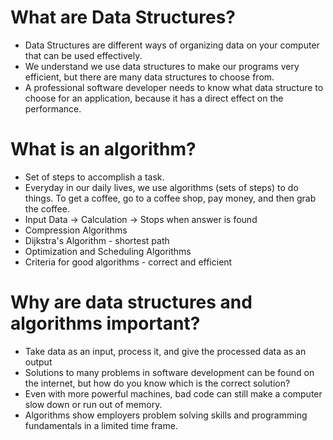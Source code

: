 # What are Data Structures?
* Data Structures are different ways of organizing data on your computer that can be used effectively.
* We understand we use data structures to make our programs very efficient, but there are many data structures to choose from.
* A professional software developer needs to know what data structure to choose for an application, because it has a direct effect on the performance.

# What is an algorithm?
* Set of steps to accomplish a task.
* Everyday in our daily lives, we use algorithms (sets of steps) to do things. To get a coffee, go to a coffee shop, pay money, and then grab the coffee.
* Input Data -> Calculation -> Stops when answer is found
* Compression Algorithms
* Dijkstra's Algorithm - shortest path
* Optimization and Scheduling Algorithms
* Criteria for good algorithms - correct and efficient

# Why are data structures and algorithms important?
* Take data as an input, process it, and give the processed data as an output
* Solutions to many problems in software development can be found on the internet, but how do you know which is the correct solution?
* Even with more powerful machines, bad code can still make a computer slow down or run out of memory.
* Algorithms show employers problem solving skills and programming fundamentals in a limited time frame.